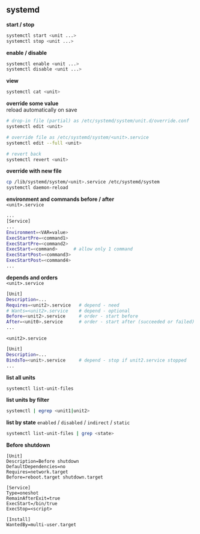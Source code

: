 systemd
---

**start / stop**
```sh
systemctl start <unit ...>
systemctl stop <unit ...>
```

**enable / disable**
```sh
systemctl enable <unit ...>
systemctl disable <unit ...>
```

**view**
```sh
systemctl cat <unit>
```

**override some value**  
reload automatically on save
```sh
# drop-in file (partial) as /etc/systemd/system/unit.d/override.conf
systemctl edit <unit>

# override file as /etc/systemd/system/<unit>.service
systemctl edit --full <unit>

# revert back
systemctl revert <unit>
```

**override with new file**
```sh
cp /lib/systemd/system/<unit>.service /etc/systemd/system
systemctl daemon-reload
```

**environment and commands before / after**  
`<unit>.service`  
```sh
...
[Service]
...
Environment=<VAR=value>
ExecStartPre=<command1>
ExecStartPre=<command2>
ExecStart=<command>      # allow only 1 command
ExecStartPost=<command3>
ExecStartPost=<command4>
...
```

**depends and orders**  
`<unit>.service`  
```sh
[Unit]
Description=...
Requires=<unit2>.service   # depend - need
# Wants=<unit2>.service    # depend - optional
Before=<unit2>.service     # order - start before
After=<unit0>.service      # order - start after (succeeded or failed)
...
```
`<unit2>.service`  
```sh
[Unit]
Description=...
BindsTo=<unit>.service     # depend - stop if unit2.service stopped
...
```

**list all units**
```sh
systemctl list-unit-files
```

**list units by filter**  
```sh
systemctl | egrep <unit1|unit2>
```

**list by state** `enabled` / `disabled` / `indirect` / `static`  
```sh
systemctl list-unit-files | grep <state>
```

**Before shutdown**
```
[Unit]
Description=Before shutdown
DefaultDependencies=no
Requires=network.target
Before=reboot.target shutdown.target

[Service]
Type=oneshot
RemainAfterExit=true
ExecStart=/bin/true
ExecStop=<script>

[Install]
WantedBy=multi-user.target
```
